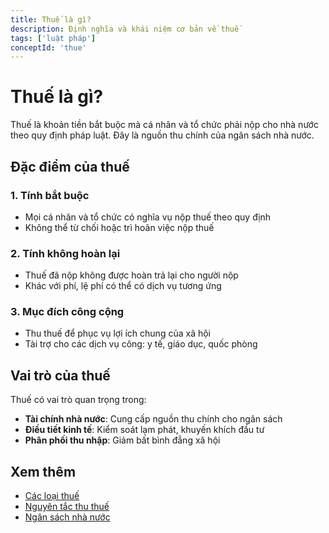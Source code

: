 ```yaml
---
title: Thuế là gì?
description: Định nghĩa và khái niệm cơ bản về thuế
tags: ['luật pháp']
conceptId: 'thue'
---
```


# Thuế là gì?

Thuế là khoản tiền bắt buộc mà cá nhân và tổ chức phải nộp cho nhà nước theo quy định pháp luật. Đây là nguồn thu chính của ngân sách nhà nước.

## Đặc điểm của thuế

### 1. Tính bắt buộc
- Mọi cá nhân và tổ chức có nghĩa vụ nộp thuế theo quy định
- Không thể từ chối hoặc trì hoãn việc nộp thuế

### 2. Tính không hoàn lại
- Thuế đã nộp không được hoàn trả lại cho người nộp
- Khác với phí, lệ phí có thể có dịch vụ tương ứng

### 3. Mục đích công cộng
- Thu thuế để phục vụ lợi ích chung của xã hội
- Tài trợ cho các dịch vụ công: y tế, giáo dục, quốc phòng

## Vai trò của thuế

Thuế có vai trò quan trọng trong:
- **Tài chính nhà nước**: Cung cấp nguồn thu chính cho ngân sách
- **Điều tiết kinh tế**: Kiểm soát lạm phát, khuyến khích đầu tư
- **Phân phối thu nhập**: Giảm bất bình đẳng xã hội

## Xem thêm

- [Các loại thuế](/knowledge-base/thue-cac-loai)
- [Nguyên tắc thu thuế](/knowledge-base/thue-nguyen-tac)
- [Ngân sách nhà nước](/knowledge-base/ngan-sach-nha-nuoc)